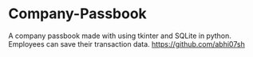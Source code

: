 # Company-Passbook
A company passbook made with using tkinter and SQLite in python. Employees can save their transaction data.
https://github.com/abhi07sh
